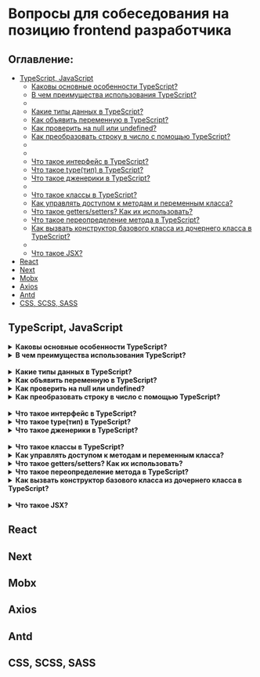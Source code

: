 # Вопросы для собеседования на позицию frontend разработчика

## Оглавление:

- [TypeScript, JavaScript](#typescript-javascript)
    * [Каковы основные особенности TypeScript?](#typescript-javascript-main-features)
    * [В чем преимущества использования TypeScript?](#typescript-javascript-benefits)
    *
    * [Какие типы данных в TypeScript?](#typescript-javascript-data-types)
    * [Как объявить переменную в TypeScript?](#typescript-javascript-variable)
    * [Как проверить на null или undefined?](#typescript-javascript-null-undefined)
    * [Как преобразовать строку в число с помощью TypeScript?](#typescript-javascript-convert)
    *
    *
    * [Что такое интерфейс в TypeScript?](#typescript-javascript-interface)
    * [Что такое type(тип) в TypeScript?](#typescript-javascript-type)
    * [Что такое дженерики в TypeScript?](#typescript-javascript-generics)
    *
    * [Что такое классы в TypeScript?](#typescript-javascript-classes)
    * [Как управлять доступом к методам и переменным класса?](#typescript-javascript-default-modifier)
    * [Что такое getters/setters? Как их использовать?](#typescript-javascript-getter-setter)
    * [Что такое переопределение метода в TypeScript?](#typescript-javascript-override)
    * [Как вызвать конструктор базового класса из дочернего класса в TypeScript?](#typescript-javascript-constructor)
    *
    * [Что такое JSX?](#typescript-javascript-jsx)
- [React](#react)
- [Next](#next)
- [Mobx](#mobx)
- [Axios](#axios)
- [Antd](#antd)
- [CSS, SCSS, SASS](#css-scss-sass)

## TypeScript, JavaScript

<section name="typescript-javascript-main-features">
<details>
<summary><b>Каковы основные особенности TypeScript?</b></summary>

- **Кроссплатформенность**: Компилятор TypeScript можно установить в любой операционной системе: Windows, macOS и Linux.
- Объектно-ориентированный язык: TypeScript предоставляет все стандартные функции ООП, такие, как классы, интерфейсы и
  модули.
- **Статическая типизация**: TypeScript использует статическую типизацию и помогает проверять типы во время компиляции.
  Таким образом, вы можете обнаружить ошибки при написании кода без запуска скрипта.
- **Необязательная статическая типизация**: TypeScript также допускает использование динамической типизации, если вы
  привыкли к ней в JavaScript.
- **Манипуляции с DOM**: Вы можете использовать TypeScript для управления DOM для добавления или удаления элементов
  клиентской веб-страницы.

</details>
</section>

<section name="typescript-javascript-benefits">
<details>
<summary><b>В чем преимущества использования TypeScript?</b></summary>

- TypeScript вносит порядок в код.
- Проще дебажить код, т.к. ошибки видны до компиляции еще во время написания кода.
- Статическая типизация TypeScript делает код более читабельным и структурированным чем JavaScript.
- Возможность использования на разных платформах как в клиентских, так и в серверных проектах благодаря универсальной
  транспиляции.

</details>
</section>
<br>

<section name="typescript-javascript-data-types">
<details>
<summary><b>Какие типы данных в TypeScript?</b></summary>

- **Number**: используется для представления значений чисел. Все числа в TypeScript хранятся как значения с плавающей
  запятой.
- **String**: представляет собой последовательность символов, хранящуюся как код Unicode UTF-16. Строки заключаются в
  одинарные или двойные кавычки.
- **Boolean**: логический тип данных. Имеет значение true или false.
- **Object**: данные с парой ключ-значение.
- **Array**: тип обозначающий массивы.
- **Enum**: перечисления.
- **Symbol**: тип данных, экземпляры которого уникальны и неизменяемы.
- **Null**: Null представляет переменную, значение которой не определено.
- **Undefined**: литерал, который является отправной точкой всех переменных.
- **Never**: тип для переменной, у которой отсутствие значение.
- **Void**: тип, присвоенный методам, не имеющим возвращаемого значения.
- **Any**: произвольный тип.

</details>
</section>

<section name="typescript-javascript-variable">
<details>
<summary><b>Как объявить переменную в TypeScript?</b></summary>

Вы можете создавать переменные тремя способами: `var`, `let` и `const`.

`var` - это старый стиль объявления переменных.

`let` - это способ объявления переменных в TypeScript по умолчанию. По сравнению с `var` `let` уменьшает количество
ошибок времени компиляции и повышает читаемость кода.

```typescript
let num: number = 1;
```

`const` создает постоянную переменную, значение которой не может измениться. Он использует те же правила области
видимости, что и let, и помогает снизить общую сложность программы.

```typescript
const num: number = 100;
```

</details>
</section>

<section name="typescript-javascript-null-undefined">
<details>
<summary><b>Как проверить на null или undefined?</b></summary>

Рекомендуется проверять `== null` как на `undefined`, так и `null`.
Также Nullish Coalescing (оператор `??`) помогает проверить, является ли переменная `null` или `undefined`.
С оператором `??` вместо длинной проверки

```typescript
message = undefined;

function getMessage() {
  if (this.message !== null && this.message !== undefined) {
    return "default message";
  }
  return this.message;
}
```

можно написать так:

```typescript
message = undefined;

function getMessage() {
  return this.message ?? 'Default message';

}
```

</details>
</section>

<section name="typescript-javascript-convert">
<details>
<summary><b>Как преобразовать строку в число с помощью TypeScript?</b></summary>

Подобно JavaScript, вы можете использовать функции `parseInt` или `parseFloat` для преобразования строки в целое число
или число с плавающей запятой соответственно. Вы также можете использовать унарный оператор `+` для преобразования
строки в наиболее подходящий числовой тип, «3» становится целым числом 3, а «3.14» становится вещественным числом 3.14.
</details>
</section>
<br>

<section name="typescript-javascript-interface">
<details>
<summary><b>Что такое интерфейс в TypeScript?</b></summary>

Интерфейс определяет свойства и методы, которые объект должен реализовать. Другими словами, интерфейс - это определение
кастомного типа данных, но без реализации.

```typescript
interface IEmployee {
  empCode: number;
  empName: string;
  getSalary: (number) => number; // arrow function
  getManagerName(number): string;
}
```

</details>
</section>

<section name="typescript-javascript-type">
<details>
<summary><b>Что такое type(тип) в TypeScript?</b></summary>

Тип определяет свойства и методы, которые объект должен содержать. Другими словами, тип - это определение кастомного
типа данных, но без реализации.

```typescript
type IEmployee = {
  empCode: number;
  empName: string;
  getSalary: (number) => number; // arrow function
  getManagerName(number): string;
}
```

</details>
</section>

<section name="typescript-javascript-generics">
<details>
<summary><b>Что такое дженерики в TypeScript?</b></summary>

Generics - это инструмент, который позволяет создавать компоненты, которые можно переиспользовать. Он создает компонент,
который может работать с различными типами данных. Это позволяет пользователям использовать свои собственные типы.
Generics гарантируют, что программа масштабируемой в долгосрочной перспективе.

```typescript
function identity<T>(arg: T): T {
  return arg;
}

let output1 = identity<string>("myString");
let output2 = identity<number>(100);
```

</details>
</section>
<br>

<section name="typescript-javascript-classes">
<details>
<summary><b>Что такое классы в TypeScript?</b></summary>

Классы представляют собой общие поведения и атрибуты группы связанных объектов.

Например, нашим классом может быть `Student`, у каждого из которых есть метод `attendClass`. С другой стороны, `John`
является отдельным экземпляром типа `Student` и может иметь дополнительные уникальные поведения, такие
как `attendExtracurricular`.

Вы объявляете классы с помощью ключевого слова `class`:

```typescript
class Student {
  studCode: number;
  studName: string;

  constructor(code: number, name: string) {
    this.studName = name;
    this.studCode = code;
  }
}
```

</details>
</section>

<section name="typescript-javascript-default-modifier">
<details>
<summary><b>Как управлять доступом к методам и переменным класса?</b></summary>

По умолчанию все члены класса в TypeScript являются `public` (общедоступными).

- `public` - доступны в определяющих их классах, их потомках, а также к ним можно обращаться через экземпляр или, в
  случае статических членов, через ссылку на класс.

```typescript
class Animal {
  public nickname: string;

  constructor() {
    this.nickname = 'animal';
  }
}

class Bird extends Animal {
  constructor() {
    super();
    super.nickname = 'bird';
  }
}

let animal: Animal = new Animal();
animal.nickname = 'newanimal';

let bird: Bird = new Bird();
bird.nickname = 'newbird';
```

- `private` - доступны только контексту класса, в котором они определены.

```typescript
class Animal {
  private metainfo: string;

  constructor() {
    this.metainfo = '...';
  }
}

class Bird extends Animal {
  constructor() {
    super();
    super.metainfo = 'bird'; // Error
  }
}

let animal: Animal = new Animal();
animal.metainfo = 'newanimal'; // Error

let bird: Bird = new Bird();
bird.metainfo = 'newbird'; // Error
```

- `protected` - доступны только контексту класса, в котором они определены, а также всем его потомкам. Попытка
  обратиться к членам, помеченным как `protected`, снаружи, приведет к возникновению ошибки.

```typescript
class Animal {
  protected isUpdate: boolean;

  constructor() {
    this.isUpdate = false;
  }
}

class Bird extends Animal {
  constructor() {
    super();
    super.isUpdate = false;
  }
}

let animal: Animal = new Animal();
animal.isUpdate = true; // Error

let bird: Bird = new Bird();
bird.isUpdate = true; // Error
```

</details>
</section>

<section name="typescript-javascript-getter-setter">
<details>
<summary><b>Что такое getters/setters? Как их использовать?</b></summary>

Геттеры и сеттеры - это особые типы методов, которые помогают делегировать различные уровни доступа к частным переменным
в зависимости от потребностей программы.

Геттеры позволяют ссылаться на значение, но не могут его редактировать. Сеттеры позволяют изменять значение переменной,
но не видеть ее текущее значение. Это важно для достижения инкапсуляции.

Например, новый работодатель может получить количество сотрудников в компании, но не имеет разрешения устанавливать
количество сотрудников.

```typescript
const fullNameMaxLength = 10;

class Employee {
  private _fullName: string = "";

  get fullName(): string {
    return this._fullName;
  }

  set fullName(newName: string) {
    if (newName && newName.length > fullNameMaxLength) {
      throw new Error("fullName has a max length of " + fullNameMaxLength);
    }

    this._fullName = newName;
  }
}

let employee = new Employee();
employee.fullName = "Bob Smith";

if (employee.fullName) {
  console.log(employee.fullName);
}
```

</details>
</section>

<section name="typescript-javascript-override">
<details>
<summary><b>Что такое переопределение метода в TypeScript?</b></summary>

Переопределение метода - это процесс, в котором методы базового класса переопределяются в дочернем классе.

```typescript
class Person {
  doEat() {
    console.log("Person eats food.");
  }
}

class Employee extends Person {
  doEat() {
    console.log("Employee eats food.");
  }
}

let emp = new Employee();
emp.doEat(); // Output: Employee eats food.
```

</details>
</section>

<section name="typescript-javascript-constructor">
<details>
<summary><b>Как вызвать конструктор базового класса из дочернего класса в TypeScript?</b></summary>

Вы можете использовать функцию `super()` для вызова конструктора базового класса.

```typescript
class Animal {
  name: string;

  constructor(theName: string) {
    this.name = theName;
  }

  move(distanceInMeters: number = 0) {
    console.log(`${ this.name } moved ${ distanceInMeters }m.`);
  }
}

class Snake extends Animal {
  constructor(name: string) {
    super(name);
  }

  move(distanceInMeters = 5) {
    console.log("Slithering...");
    super.move(distanceInMeters);
  }
}
```

</details>
</section>
<br>

<section name="typescript-javascript-jsx">
<details>
<summary><b>Что такое JSX?</b></summary>

JSX - это встраиваемый XML-подобный синтаксис, который позволяет создавать HTML. TypeScript поддерживает встраивание,
проверку типов и компиляцию JSX непосредственно в JavaScript.
</details>
</section>

## React

## Next

## Mobx

## Axios

## Antd

## CSS, SCSS, SASS
